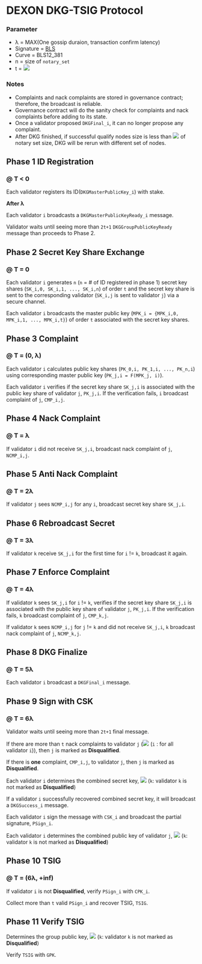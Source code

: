 DEXON DKG-TSIG Protocol
===========================
### Parameter
* λ = MAX(One gossip duraion, transaction confirm latency)
* Signature = [BLS](https://en.wikipedia.org/wiki/Boneh%E2%80%93Lynn%E2%80%93Shacham)
* Curve = BLS12_381
* n = size of `notary_set`
* t = <img src="https://latex.codecogs.com/svg.latex?\inline%20\left\lfloor\frac{2n}{3}\right\rfloor%2B1" />

### Notes
* Complaints and nack complaints are stored in governance contract; therefore, the broadcast is reliable.
* Governance contract will do the sanity check for complaints and nack complaints before adding to its state.
* Once a validator proposed `DKGFinal_i`, it can no longer propose any complaint.
* After DKG finished, if successful qualify nodes size is less than <img src="https://latex.codecogs.com/svg.latex?\inline%20\left\lfloor\frac{5}{6}\right\rfloor" /> of notary set size, DKG will be rerun with different set of nodes.

Phase 1 ID Registration 
-------
### @ T < 0

Each validator registers its ID(`DKGMasterPublicKey_i`) with stake.

**After λ**

Each validator `i` broadcasts a `DKGMasterPublicKeyReady_i` message.

Validator waits until seeing more than `2t+1` `DKGGroupPublicKeyReady` message than proceeds to Phase 2.

Phase 2 Secret Key Share Exchange
-------
### @ T = 0
Each validator `i` generates `n` (`n` = # of ID registered in phase 1) secret key shares (`SK_i,0, SK_i,1, ..., SK_i,n`) of order `t` and the secret key share is sent to the corresponding validator (`SK_i,j` is sent to validator `j`) via a secure channel.

Each validator `i` broadcasts the master public key (`MPK_i = {MPK_i,0, MPK_i,1, ..., MPK_i,t}`) of order `t` associated with the secret key shares.

Phase 3 Complaint
-------
### @ T = (0, λ)
Each validator `i` calculates public key shares (`PK_0,i, PK_1,i, ..., PK_n,i`) using corresponding master public key (`PK_j,i = F(MPK_j, i)`).

Each validator `i` verifies if the secret key share `SK_j,i` is associated with the public key share of validator `j`, `PK_j,i`. If the verification fails, `i` broadcast complaint of `j`, `CMP_i,j`.


Phase 4 Nack Complaint
-------
### @ T = λ
If validator `i` did not receive `SK_j,i`, broadcast nack complaint of `j`, `NCMP_i,j`. 

Phase 5 Anti Nack Complaint
-------
### @ T = 2λ
If validator `j` sees `NCMP_i,j` for any `i`, broadcast secret key share `SK_j,i`.

Phase 6 Rebroadcast Secret
-------
### @ T = 3λ
If validator `k` receive `SK_j,i` for the first time for `i` != `k`, broadcast it again.

Phase 7 Enforce Complaint
-------
### @ T = 4λ
If validator `k` sees `SK_j,i` for `i` != `k`, verifies if the secret key share `SK_j,i` is associated with the public key share of validator `j`, `PK_j,i`. If the verification fails, `k` broadcast complaint of `j`, `CMP_k,j`.

If validator `k` sees `NCMP_i,j` for `j` != `k` and did not receive `SK_j,i`, `k` broadcast nack complaint of `j`, `NCMP_k,j`.


Phase 8 DKG Finalize
-------
### @ T = 5λ
Each validator `i` broadcast a `DKGFinal_i` message.


Phase 9 Sign with CSK
-------
### @ T = 6λ

Validator waits until seeing more than `2t+1` final message.

If there are more than `t` nack complaints to validator `j` (<img src="https://latex.codecogs.com/svg.latex?\inline%20\sum_{i}%20NCMP_{i,j}%20>%20t" /> (`i` : for all validator `i`)), then `j` is marked as **Disqualified**.

If there is **one** complaint, `CMP_i,j`, to validator `j`, then `j` is marked as **Disqualified**.

Each validator `i` determines the combined secret key, <img src="https://latex.codecogs.com/svg.latex?\inline%20CSK_{i}%20=%20\sum_{k}%20SK_{k,i}" /> (`k`: validator `k` is not marked as **Disqualified**)

If a validator `i` successfully recovered combined secret key, it will broadcast a `DKGSuccess_i` message.

Each validator `i` sign the message with `CSK_i` and broadcast the partial signature, `PSign_i`.

Each validator `i` determines the combined public key of validator `j`, <img src="https://latex.codecogs.com/svg.latex?\inline%20CPK_{j}%20=%20\sum_{k}%20PK_{k,j}" /> (`k`: validator `k` is not marked as **Disqualified**)

Phase 10 TSIG
-------
### @ T = (6λ, +inf)
If validator `i` is not **Disqualified**, verify `PSign_i` with `CPK_i`.

Collect more than `t` valid `PSign_i` and recover TSIG, `TSIG`.

Phase 11 Verify TSIG
-------
Determines the group public key, <img src="https://latex.codecogs.com/svg.latex?\inline%20GPK%20=%20\sum_{k}%20MPK_{k,0}" /> (`k`: validator `k` is not marked as **Disqualified**)

Verify `TSIG` with `GPK`.